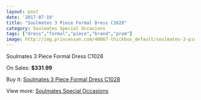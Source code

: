 ```yaml
---
layout: post
date: '2017-07-19'
title: "Soulmates 3 Piece Formal Dress C1028"
category: Soulmates Special Occasions
tags: ["dress","formal","piece","brand","prom"]
image: http://img.princessan.com/40067-thickbox_default/soulmates-3-piece-formal-dress-c1028.jpg
---
```

Soulmates 3 Piece Formal Dress C1028

On Sales: **$331.99**
<a href="https://www.princessan.com/en/13382-soulmates-3-piece-formal-dress-c1028.html"><amp-img layout="responsive" width="600" height="600" src="//img.princessan.com/40067-thickbox_default/soulmates-3-piece-formal-dress-c1028.jpg" alt="Soulmates 3 Piece Formal Dress C1028 0" /></a>
<a href="https://www.princessan.com/en/13382-soulmates-3-piece-formal-dress-c1028.html"><amp-img layout="responsive" width="600" height="600" src="//img.princessan.com/40068-thickbox_default/soulmates-3-piece-formal-dress-c1028.jpg" alt="Soulmates 3 Piece Formal Dress C1028 1" /></a>

Buy it: [Soulmates 3 Piece Formal Dress C1028](https://www.princessan.com/en/13382-soulmates-3-piece-formal-dress-c1028.html "Soulmates 3 Piece Formal Dress C1028")

View more: [Soulmates Special Occasions](https://www.princessan.com/en/96- "Soulmates Special Occasions")